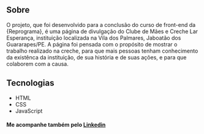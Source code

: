 ## Sobre

O projeto, que foi desenvolvido para a conclusão do curso de front-end da {Reprograma}, é uma página de divulgação do Clube de Mães e Creche Lar Esperança, instituição localizada na Vila dos Palmares, Jaboatão dos Guararapes/PE. A página foi pensada com o propósito de mostrar o trabalho realizado na creche, para que mais pessoas tenham conhecimento da existênca da instituição, de sua história e de suas ações, e para que colaborem com a causa.

## Tecnologias 
<ul>
    <li>HTML</li>
    <li>CSS</li>
    <li>JavaScript</li>
</ul>

#### Me acompanhe também pelo [Linkedin](http://linkedin.com/in/mariana-seidel-444023193)